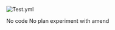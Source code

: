 ![Test.yml](https://https://github.com/dev-fajero/hexlet-git/actions/badge.svg)

No code No plan
experiment with amend
